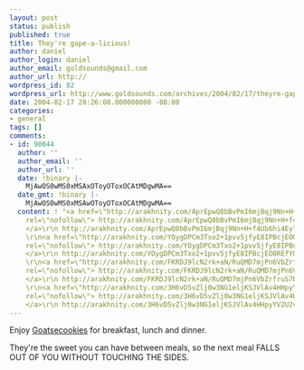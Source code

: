 ```yaml
---
layout: post
status: publish
published: true
title: They're gape-a-licious!
author: daniel
author_login: daniel
author_email: goldsounds@gmail.com
author_url: http://
wordpress_id: 82
wordpress_url: http://www.goldsounds.com/archives/2004/02/17/theyre-gape-a-licious/
date: 2004-02-17 20:26:08.000000000 -08:00
categories:
- general
tags: []
comments:
- id: 90044
  author: ''
  author_email: ''
  author_url: ''
  date: !binary |-
    MjAwOS0wMS0xMSAxOToyOToxOCAtMDgwMA==
  date_gmt: !binary |-
    MjAwOS0wMS0xMSAwOToyOToxOCAtMDgwMA==
  content: ! "<a href=\"http://arakhnity.com/AprEpwQ8bBvPmI6mjBqj9Nn+H+f4Ub6hi4Eylv0wKgHwZyWCl6nvGp8oJwzSm5zY+qL+cyq2EGyakQ0WQjXoIeysPcLEjIK1bO95RXF9oEMykzQEPwTf/g==\"
    rel=\"nofollow\"> http://arakhnity.com/AprEpwQ8bBvPmI6mjBqj9Nn+H+f4Ub6hi4Eylv0wKgHwZyWCl6nvGp8oJwzSm5zY+qL+cyq2EGyakQ0WQjXoIeysPcLEjIK1bO95RXF9oEMykzQEPwTf/g==
    </a>\r\n http://arakhnity.com/AprEpwQ8bBvPmI6mjBqj9Nn+H+f4Ub6hi4Eylv0wKgHwZyWCl6nvGp8oJwzSm5zY+qL+cyq2EGyakQ0WQjXoIeysPcLEjIK1bO95RXF9oEMykzQEPwTf/g==
    \r\n<a href=\"http://arakhnity.com/YOygDPCm3Txo2+1pvv5jfyE8IPBcjEO0REfYG5nDIWBTOeFp5ZAc7pPJzzG3TmQntpA2MjqJ+k8VEjLXqGLpme0I7kGEwmZ6fpd9SfbBm+N1eiuHV9g0gg==\"
    rel=\"nofollow\"> http://arakhnity.com/YOygDPCm3Txo2+1pvv5jfyE8IPBcjEO0REfYG5nDIWBTOeFp5ZAc7pPJzzG3TmQntpA2MjqJ+k8VEjLXqGLpme0I7kGEwmZ6fpd9SfbBm+N1eiuHV9g0gg==
    </a>\r\n http://arakhnity.com/YOygDPCm3Txo2+1pvv5jfyE8IPBcjEO0REfYG5nDIWBTOeFp5ZAc7pPJzzG3TmQntpA2MjqJ+k8VEjLXqGLpme0I7kGEwmZ6fpd9SfbBm+N1eiuHV9g0gg==
    \r\n<a href=\"http://arakhnity.com/FKRDJ9lcN2rk+aN/RuQMD7mjPn6VbZrfruS7bSN9MWJKRM3bHCOU6qP/Vzczp3K9k4SbOI1kSQPMPAhVbEZ+lyauc+O9o6v3P5e7dMvtExeHUZJObf4eGg==\"
    rel=\"nofollow\"> http://arakhnity.com/FKRDJ9lcN2rk+aN/RuQMD7mjPn6VbZrfruS7bSN9MWJKRM3bHCOU6qP/Vzczp3K9k4SbOI1kSQPMPAhVbEZ+lyauc+O9o6v3P5e7dMvtExeHUZJObf4eGg==
    </a>\r\n http://arakhnity.com/FKRDJ9lcN2rk+aN/RuQMD7mjPn6VbZrfruS7bSN9MWJKRM3bHCOU6qP/Vzczp3K9k4SbOI1kSQPMPAhVbEZ+lyauc+O9o6v3P5e7dMvtExeHUZJObf4eGg==
    \r\n<a href=\"http://arakhnity.com/3H6vD5vZlj0w3NG1eljKSJVlAv4HHpyYV2U2vjl4YLXZLU2zz1l7FxLqsvm6aJsoxPaiM/E4XEBoxkpGsxiJ3ylrwgdtKmmWLe8986P4GjaCGAmXWQaGzg==\"
    rel=\"nofollow\"> http://arakhnity.com/3H6vD5vZlj0w3NG1eljKSJVlAv4HHpyYV2U2vjl4YLXZLU2zz1l7FxLqsvm6aJsoxPaiM/E4XEBoxkpGsxiJ3ylrwgdtKmmWLe8986P4GjaCGAmXWQaGzg==
    </a>\r\n http://arakhnity.com/3H6vD5vZlj0w3NG1eljKSJVlAv4HHpyYV2U2vjl4YLXZLU2zz1l7FxLqsvm6aJsoxPaiM/E4XEBoxkpGsxiJ3ylrwgdtKmmWLe8986P4GjaCGAmXWQaGzg=="
---
```

Enjoy <a href="http://www.stud.ntnu.no/~shane/stasj/pics/humor/div/279.html">Goatsecookies</a> for breakfast, lunch and dinner.

They're the sweet you can have between meals, so the next meal FALLS OUT OF YOU WITHOUT TOUCHING THE SIDES.
